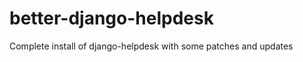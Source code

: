 better-django-helpdesk
======================

Complete install of django-helpdesk with some patches and updates